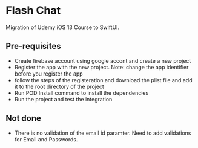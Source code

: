 # Flash Chat
Migration of Udemy iOS 13 Course to SwiftUI. 

## Pre-requisites
- Create firebase account using google accont and create a new project
- Register the app with the new project. Note: change the app identifier before you register the app
- follow the steps of the registeration and download the plist file and add it to the root directory of the project
- Run POD Install command to install the dependencies
- Run the project and test the integration


## Not done
- There is no validation of the email id paramter. Need to add validations for Email and Passwords. 

